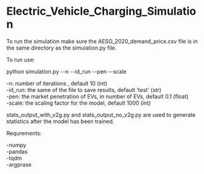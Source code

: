 # Electric_Vehicle_Charging_Simulation

To run the simulation make sure the AESO_2020_demand_price.csv file is in the same directory as the simulation.py file.

To run use:

python simulation.py --n --id_run --pen --scale

-n:      number of iterations , default 10 (int)\
-id_run: the same of the file to save results, default 'test' (str)\
-pen:    the market penetration of EVs, in number of EVs, default 0.1 (float)\
-scale:  the scaling factor for the model, default 1000 (int)

stats_output_with_v2g.py and stats_output_no_v2g.py are used to generate statistics after the model has been trained.

Requrements:

-numpy\
-pandas\
-tqdm\
-argprase
